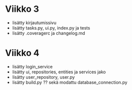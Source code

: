 # Viikko 3

- lisätty kirjautumissivu
- lisätty tasks.py, ui.py, index.py ja tests
- lisätty .coveragerc ja changelog.md


# Viikko 4

- lisätty login_service
- lisätty ui, repositories, entities ja services jako
- lisätty user_repository, user.py 
- lisätty build.py ?? sekä modattu database_connection.py





